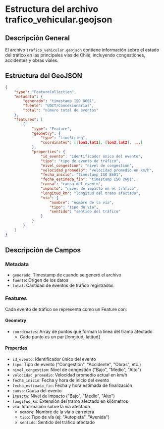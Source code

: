 # Estructura del archivo trafico_vehicular.geojson

## Descripción General
El archivo `trafico_vehicular.geojson` contiene información sobre el estado del tráfico en las principales vías de Chile, incluyendo congestiones, accidentes y obras viales.

## Estructura del GeoJSON

```json
{
    "type": "FeatureCollection",
    "metadata": {
        "generado": "timestamp ISO 8601",
        "fuente": "UOCT/Concesionarias",
        "total": "número total de eventos"
    },
    "features": [
        {
            "type": "Feature",
            "geometry": {
                "type": "LineString",
                "coordinates": [[lon1,lat1], [lon2,lat2], ...]
            },
            "properties": {
                "id_evento": "identificador único del evento",
                "tipo": "tipo de evento de tráfico",
                "nivel_congestion": "nivel de congestión",
                "velocidad_promedio": "velocidad promedio en km/h",
                "fecha_inicio": "timestamp ISO 8601",
                "fecha_estimada_fin": "timestamp ISO 8601",
                "causa": "causa del evento",
                "impacto": "nivel de impacto en el tráfico",
                "longitud_km": "longitud del tramo afectado",
                "via": {
                    "nombre": "nombre de la vía",
                    "tipo": "tipo de vía",
                    "sentido": "sentido del tráfico"
                }
            }
        }
    ]
}
```

## Descripción de Campos

### Metadata
- `generado`: Timestamp de cuando se generó el archivo
- `fuente`: Origen de los datos
- `total`: Cantidad de eventos de tráfico registrados

### Features
Cada evento de tráfico se representa como un Feature con:

#### Geometry
- `coordinates`: Array de puntos que forman la línea del tramo afectado
  - Cada punto es un par [longitud, latitud]

#### Properties
- `id_evento`: Identificador único del evento
- `tipo`: Tipo de evento ("Congestión", "Accidente", "Obras", etc.)
- `nivel_congestion`: Nivel de congestión ("Bajo", "Medio", "Alto")
- `velocidad_promedio`: Velocidad promedio actual en km/h
- `fecha_inicio`: Fecha y hora de inicio del evento
- `fecha_estimada_fin`: Fecha y hora estimada de finalización
- `causa`: Causa del evento
- `impacto`: Nivel de impacto ("Bajo", "Medio", "Alto")
- `longitud_km`: Extensión del tramo afectado en kilómetros
- `via`: Información sobre la vía afectada
  - `nombre`: Nombre de la vía o carretera
  - `tipo`: Tipo de vía (ej: "Autopista", "Avenida")
  - `sentido`: Sentido del tráfico afectado